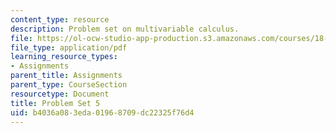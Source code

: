 ```yaml
---
content_type: resource
description: Problem set on multivariable calculus.
file: https://ol-ocw-studio-app-production.s3.amazonaws.com/courses/18-02-multivariable-calculus-fall-2007/b4036a083eda01968709dc22325f76d4_ps5.pdf
file_type: application/pdf
learning_resource_types:
- Assignments
parent_title: Assignments
parent_type: CourseSection
resourcetype: Document
title: Problem Set 5
uid: b4036a08-3eda-0196-8709-dc22325f76d4
---
```

